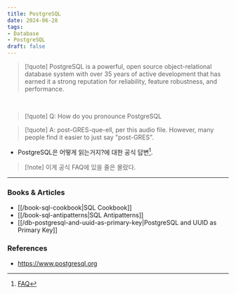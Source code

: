 ```yaml
---
title: PostgreSQL
date: 2024-06-28
tags:
- Database
- PostgreSQL
draft: false
---
```


> [!quote] PostgreSQL is a powerful, open source object-relational database system with over 35 years of active development that has earned it a strong reputation for reliability, feature robustness, and performance.

<BR />

> [!quote] Q: How do you pronounce PostgreSQL

> [!quote] A: post-GRES-que-ell, per this audio file. However, many people find it easier to just say "post-GRES".
- PostgreSQL은 어떻게 읽는거지?에 대한 공식 답변[^1].

[^1]: [FAQ](https://www.postgresql.org/about/press/faq/#:~:text=Q%3A%20How%20do%20you%20pronounce,say%20%22post%2DGRES%22.)

> [!note] 이게 공식 FAQ에 있을 줄은 몰랐다.


---
### Books & Articles
- [[/book-sql-cookbook|SQL Cookbook]]
- [[/book-sql-antipatterns|SQL Antipatterns]]
- [[/db-postgresql-and-uuid-as-primary-key|PostgreSQL and UUID as Primary Key]]


### References
- https://www.postgresql.org